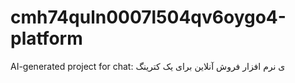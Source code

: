 # cmh74quln0007l504qv6oygo4-platform
AI-generated project for chat: ی نرم افزار فروش آنلاین برای یک کترینگ
